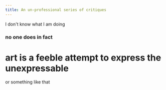 ```yaml
---
title: An un-professional series of critiques
---
```


I don't know what I am doing
### no one does in fact
# art is a feeble attempt to express the unexpressable
or something like that
